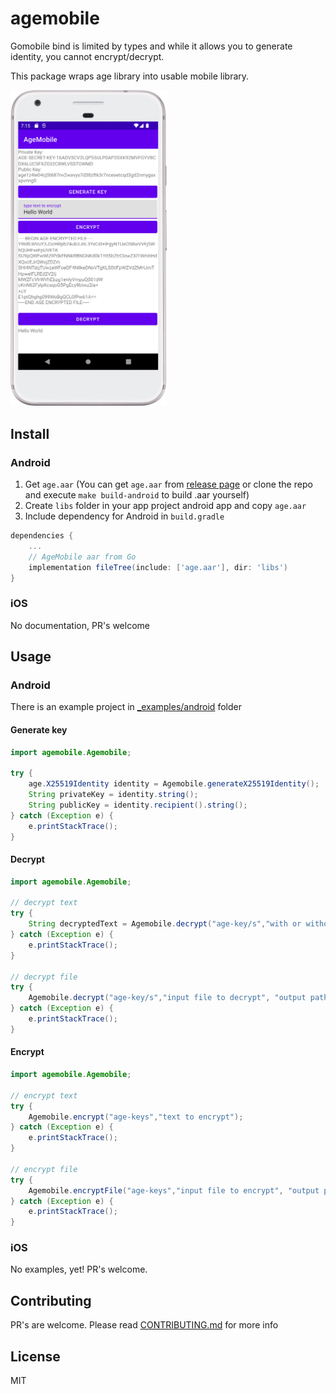 # agemobile

Gomobile bind is limited by types and while it allows you to generate identity, you cannot encrypt/decrypt.

This package wraps age library into usable mobile library.

<img src="./misc/android_screenshot.png" width="250">

## Install

### Android

1. Get `age.aar` (You can get `age.aar` from [release page]() or clone the repo and execute `make build-android` to build .aar yourself)
2. Create `libs` folder in your app project android app and copy `age.aar`
3. Include dependency for Android in `build.gradle`

```gradle
dependencies {
    ...
    // AgeMobile aar from Go
    implementation fileTree(include: ['age.aar'], dir: 'libs')
}
```

### iOS

No documentation, PR's welcome

## Usage

### Android

There is an example project in [\_examples/android](./_examples/android/AgeMobile) folder

#### Generate key

```java
import agemobile.Agemobile;

try {
    age.X25519Identity identity = Agemobile.generateX25519Identity();
    String privateKey = identity.string();
    String publicKey = identity.recipient().string();
} catch (Exception e) {
    e.printStackTrace();
}
```

#### Decrypt

```java
import agemobile.Agemobile;

// decrypt text
try {
    String decryptedText = Agemobile.decrypt("age-key/s","with or without armor encrypted text");
} catch (Exception e) {
    e.printStackTrace();
}

// decrypt file
try {
    Agemobile.decrypt("age-key/s","input file to decrypt", "output path where to write decrypted file");
} catch (Exception e) {
    e.printStackTrace();
}
```

#### Encrypt

```java
import agemobile.Agemobile;

// encrypt text
try {
    Agemobile.encrypt("age-keys","text to encrypt");
} catch (Exception e) {
    e.printStackTrace();
}

// encrypt file
try {
    Agemobile.encryptFile("age-keys","input file to encrypt", "output path where to write encrypted file");
} catch (Exception e) {
    e.printStackTrace();
}
```

### iOS

No examples, yet! PR's welcome.

## Contributing

PR's are welcome. Please read [CONTRIBUTING.md](https://github.com/MarinX/electrumrpc/blob/master/CONTRIBUTING.md) for more info

## License

MIT
